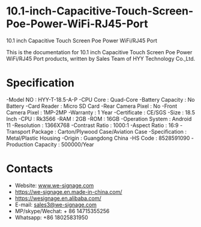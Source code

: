# 10.1-inch-Capacitive-Touch-Screen-Poe-Power-WiFi-RJ45-Port
10.1 inch Capacitive Touch Screen Poe Power WiFi/RJ45 Port

This is the documentation for 10.1 inch Capacitive Touch Screen Poe Power WiFi/RJ45 Port products, written by Sales Team of HYY Technology Co.,Ltd.

# Specification
-Model NO : HYY-T-18.5-A-P
-CPU Core : Quad-Core
-Battery Capacity : No Battery
-Card Reader : Micro SD Card
-Rear Camera Pixel : No
-Front Camera Pixel : 1MP-2MP
-Warranty : 1 Year
-Certificate : CE/SGS
-Size : 18.5 Inch
-CPU : Rk3566
-RAM : 2GB
-ROM : 16GB
-Operation System : Android 11
-Resolution : 1366X768
-Contrast Ratio : 1000:1
-Aspect Ratio : 16:9
-Transport Package : Carton/Plywood Case/Aviation Case
-Specification : Metal/Plastic Housing
-Origin : Guangdong China
-HS Code : 8528591090
-Production Capacity : 500000/Year

# Contacts
- Website: www.we-signage.com
- https://we-signage.en.made-in-china.com/
- https://wesignage.en.alibaba.com/
- E-mail: sales3@we-signage.com
- MP/skype/Wechat: + 86 14715355256
- Whatsapp: +86 18025831950
